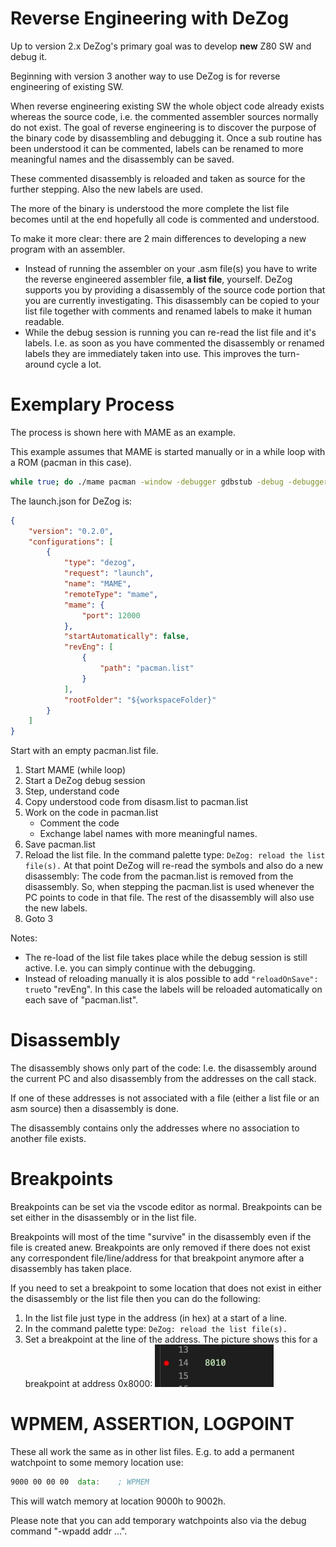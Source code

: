 # Reverse Engineering with DeZog

Up to version 2.x DeZog's primary goal was to develop **new** Z80 SW and debug it.

Beginning with version 3 another way to use DeZog is for reverse engineering of existing SW.


When reverse engineering existing SW the whole object code already exists whereas the source code, i.e. the commented assembler sources normally do not exist.
The goal of reverse engineering is to discover the purpose of the binary code by disassembling and debugging it.
Once a sub routine has been understood it can be commented, labels can be renamed to more meaningful names and the disassembly can be saved.

These commented disassembly is reloaded and taken as source for the further stepping. Also the new labels are used.

The more of the binary is understood the more complete the list file becomes until at the end hopefully all code is commented and understood.


To make it more clear: there are 2 main differences to developing a new program with an assembler.
- Instead of running the assembler on your .asm file(s) you have to write the reverse engineered assembler file, **a list file**, yourself. DeZog supports you by providing a disassembly of the source code portion that you are currently investigating. This disassembly can be copied to your list file together with comments and renamed labels to make it human readable.
- While the debug session is running you can re-read the list file and it's labels. I.e. as soon as you have commented the disassembly or renamed labels they are immediately taken into use. This improves the turn-around cycle a lot.


# Exemplary Process

The process is shown here with MAME as an example.

This example assumes that MAME is started manually or in a while loop with a ROM (pacman in this case).
~~~bash
while true; do ./mame pacman -window -debugger gdbstub -debug -debugger_port 12000 -verbose ; sleep 2 ; done
~~~


The launch.json for DeZog is:
~~~json
{
    "version": "0.2.0",
    "configurations": [
        {
            "type": "dezog",
            "request": "launch",
            "name": "MAME",
            "remoteType": "mame",
            "mame": {
                "port": 12000
            },
            "startAutomatically": false,
            "revEng": [
                {
                    "path": "pacman.list"
                }
            ],
            "rootFolder": "${workspaceFolder}"
        }
    ]
}
~~~


Start with an empty pacman.list file.

1. Start MAME (while loop)
2. Start a DeZog debug session
3. Step, understand code
4. Copy understood code from disasm.list to pacman.list
5. Work on the code in pacman.list
	- Comment the code
	- Exchange label names with more meaningful names.
6. Save pacman.list
7. Reload the list file. In the command palette type: ```DeZog: reload the list file(s).```
At that point DeZog will re-read the symbols and also do a new disassembly: The code from the pacman.list is removed from the disassembly. So, when stepping the pacman.list is used whenever the PC points to code in that file.
The rest of the disassembly will also use the new labels.
7. Goto 3

Notes:
- The re-load of the list file takes place while the debug session is still active. I.e. you can simply continue with the debugging.
- Instead of reloading manually it is alos possible to add ```"reloadOnSave": true```to "revEng". In this case the labels will be reloaded automatically on each save of "pacman.list".


# Disassembly

The disassembly shows only part of the code: I.e. the disassembly around the current PC and also disassembly from the addresses on the call stack.

If one of these addresses is not associated with a file (either a list file or an asm source) then a disassembly is done.

The disassembly contains only the addresses where no association to another file exists.


# Breakpoints

Breakpoints can be set via the vscode editor as normal.
Breakpoints can be set either in the disassembly or in the list file.

Breakpoints will most of the time "survive" in the disassembly even if the file is created anew.
Breakpoints are only removed if there does not exist any correspondent file/line/address for that breakpoint anymore after a disassembly has taken place.

If you need to set a breakpoint to some location that does not exist in either the disassembly or the list file then you can do the following:
1. In the list file just type in the address (in hex) at a start of a line.
2. In the command palette type: ```DeZog: reload the list file(s).```
3. Set a breakpoint at the line of the address. The picture shows this for a breakpoint at address 0x8000:
![](images/rev_eng_bp_in_listfile.jpg)


# WPMEM, ASSERTION, LOGPOINT

These all work the same as in other list files.
E.g. to add a permanent watchpoint to some memory location use:
~~~asm
9000 00 00 00  data:    ; WPMEM
~~~

This will watch memory at location 9000h to 9002h.

Please note that you can add temporary watchpoints also via the debug command "-wpadd addr ...".

